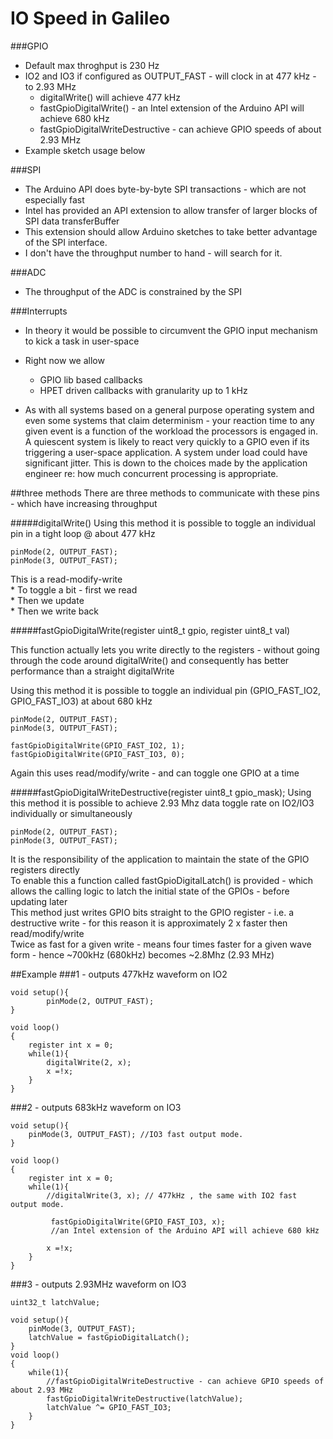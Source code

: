IO Speed in Galileo
====

###GPIO
* Default max throghput is 230 Hz
* IO2 and IO3 if configured as OUTPUT_FAST - will clock in at 477 kHz - to 2.93 MHz
	* digitalWrite() will achieve 477 kHz     
	* fastGpioDigitalWrite() - an Intel extension of the Arduino API will achieve 680 kHz
	* fastGpioDigitalWriteDestructive - can achieve GPIO speeds of about 2.93 MHz
* Example sketch usage below

###SPI
* The Arduino API does byte-by-byte SPI transactions - which are not especially fast
* Intel has provided an API extension to allow transfer of larger blocks of SPI data transferBuffer
* This extension should allow Arduino sketches to take better advantage of the SPI interface.
* I don't have the throughput number to hand - will search for it.


###ADC
* The throughput of the ADC is constrained by the SPI

###Interrupts
* In theory it would be possible to circumvent the GPIO input mechanism to kick a task in user-space
* Right now we allow
	* GPIO lib based callbacks    
	* HPET driven callbacks with granularity up to 1 kHz

* As with all systems based on a general purpose operating system and even some systems that claim determinism - your reaction time to any given event is a function of the workload the processors is engaged in. A quiescent system is likely to react very quickly to a GPIO even if its triggering a user-space application. A system under load could have significant jitter. This is down to the choices made by the application engineer re: how much concurrent processing is appropriate.





##three methods
There are three methods to communicate with these pins - which have increasing throughput
 
#####digitalWrite()
Using this method it is possible to toggle an individual pin in a tight loop @ about 477 kHz

	pinMode(2, OUTPUT_FAST);
	pinMode(3, OUTPUT_FAST);

This is a read-modify-write   
	* To toggle a bit - first we read    
	* Then we update     
	* Then we write back    
	
#####fastGpioDigitalWrite(register uint8_t gpio, register uint8_t val)

This function actually lets you write directly to the registers - without going through the code around digitalWrite() and consequently has better performance than a straight digitalWrite     

Using this method it is possible to toggle an individual pin (GPIO_FAST_IO2, GPIO_FAST_IO3) at about 680 kHz    

	pinMode(2, OUTPUT_FAST);
	pinMode(3, OUTPUT_FAST);
	
	fastGpioDigitalWrite(GPIO_FAST_IO2, 1);
	fastGpioDigitalWrite(GPIO_FAST_IO3, 0);
Again this uses read/modify/write - and can toggle one GPIO at a time
 
#####fastGpioDigitalWriteDestructive(register uint8_t gpio_mask); 
Using this method it is possible to achieve 2.93 Mhz data toggle rate on IO2/IO3     individually or simultaneously    

	pinMode(2, OUTPUT_FAST);
	pinMode(3, OUTPUT_FAST);
	
It is the responsibility of the application to maintain the state of the GPIO registers directly     
To enable this a function called fastGpioDigitalLatch() is provided - which allows the calling logic to latch the initial state of the GPIOs - before updating later    
This method just writes GPIO bits straight to the GPIO register - i.e. a destructive write - for this reason it is approximately 2 x faster then read/modify/write    
Twice as fast for a given write - means four times faster for a given wave form - hence ~700kHz (680kHz) becomes ~2.8Mhz (2.93 MHz)    
 

##Example
###1 - outputs 477kHz waveform on IO2

	void setup(){
    		pinMode(2, OUTPUT_FAST);
	}

	void loop()
	{
		register int x = 0;
		while(1){
			digitalWrite(2, x);
			x =!x;
		}
	}
###2 - outputs 683kHz waveform on IO3

	void setup(){
		pinMode(3, OUTPUT_FAST); //IO3 fast output mode.
	}

	void loop()
	{
		register int x = 0;
		while(1){
			//digitalWrite(3, x); // 477kHz , the same with IO2 fast output mode.
 
			 fastGpioDigitalWrite(GPIO_FAST_IO3, x); 
			 //an Intel extension of the Arduino API will achieve 680 kHz
			 
			x =!x;
		}
	}
	
###3 - outputs 2.93MHz waveform on IO3

	uint32_t latchValue;

	void setup(){
		pinMode(3, OUTPUT_FAST);
		latchValue = fastGpioDigitalLatch();
	}
	void loop()
	{
		while(1){
			//fastGpioDigitalWriteDestructive - can achieve GPIO speeds of about 2.93 MHz
			fastGpioDigitalWriteDestructive(latchValue);
			latchValue ^= GPIO_FAST_IO3;
		}
	}
	
	

